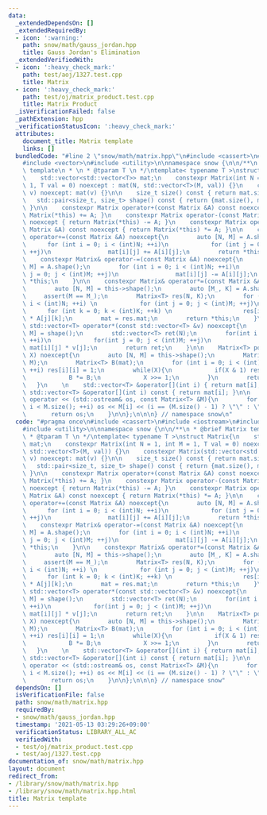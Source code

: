 ```yaml
---
data:
  _extendedDependsOn: []
  _extendedRequiredBy:
  - icon: ':warning:'
    path: snow/math/gauss_jordan.hpp
    title: Gauss Jordan's Elimination
  _extendedVerifiedWith:
  - icon: ':heavy_check_mark:'
    path: test/aoj/1327.test.cpp
    title: Matrix
  - icon: ':heavy_check_mark:'
    path: test/oj/matrix_product.test.cpp
    title: Matrix Product
  _isVerificationFailed: false
  _pathExtension: hpp
  _verificationStatusIcon: ':heavy_check_mark:'
  attributes:
    document_title: Matrix template
    links: []
  bundledCode: "#line 2 \"snow/math/matrix.hpp\"\n#include <cassert>\n#include <iostream>\n\
    #include <vector>\n#include <utility>\n\nnamespace snow {\n\n/**\n * @brief Matrix\
    \ template\n * \n * @tparam T \n */\ntemplate< typename T >\nstruct Matrix{\n\
    \    std::vector<std::vector<T>> mat;\n    constexpr Matrix(int N = 1, int M =\
    \ 1, T val = 0) noexcept : mat(N, std::vector<T>(M, val)) {}\n    constexpr Matrix(std::vector<std::vector<T>>\
    \ v) noexcept: mat(v) {}\n\n    size_t size() const { return mat.size(); }\n \
    \   std::pair<size_t, size_t> shape() const { return {mat.size(), mat[0].size()};\
    \ }\n\n    constexpr Matrix operator+(const Matrix &A) const noexcept { return\
    \ Matrix(*this) += A; }\n    constexpr Matrix operator-(const Matrix &A) const\
    \ noexcept { return Matrix(*this) -= A; }\n    constexpr Matrix operator*(const\
    \ Matrix &A) const noexcept { return Matrix(*this) *= A; }\n\n    constexpr Matrix&\
    \ operator+=(const Matrix &A) noexcept{\n        auto [N, M] = A.shape();\n  \
    \      for (int i = 0; i < (int)N; ++i)\n            for (int j = 0; j < (int)M;\
    \ ++j)\n                mat[i][j] += A[i][j];\n        return *this;\n    }\n\n\
    \    constexpr Matrix& operator-=(const Matrix &A) noexcept{\n        auto [N,\
    \ M] = A.shape();\n        for (int i = 0; i < (int)N; ++i)\n            for (int\
    \ j = 0; j < (int)M; ++j)\n                mat[i][j] -= A[i][j];\n        return\
    \ *this;\n    }\n\n    constexpr Matrix& operator*=(const Matrix &A) noexcept{\n\
    \        auto [N, M] = this->shape();\n        auto [M_, K] = A.shape();\n   \
    \     assert(M == M_);\n        Matrix<T> res(N, K);\n        for (int i = 0;\
    \ i < (int)N; ++i) \n            for (int j = 0; j < (int)M; ++j)\n          \
    \      for (int k = 0; k < (int)K; ++k) \n                    res[i][k] += mat[i][j]\
    \ * A[j][k];\n        mat = res.mat;\n        return *this;\n    }\n\n    constexpr\
    \ std::vector<T> operator*(const std::vector<T> &v) noexcept{\n        auto [N,\
    \ M] = shape();\n        std::vector<T> ret(N);\n        for(int i = 0; i < (int)N;\
    \ ++i)\n            for(int j = 0; j < (int)M; ++j)\n                ret[i] +=\
    \ mat[i][j] * v[j];\n        return ret;\n    }\n\n    Matrix<T> pow(long long\
    \ X) noexcept{\n        auto [N, M] = this->shape();\n        Matrix<T> res(N,\
    \ M);\n        Matrix<T> B(mat);\n        for (int i = 0; i < (int)mat.size();\
    \ ++i) res[i][i] = 1;\n        while(X){\n            if(X & 1) res = res * B;\n\
    \            B *= B;\n            X >>= 1;\n        }\n        return res;\n \
    \   }\n    \n    std::vector<T> &operator[](int i) { return mat[i]; }\n    const\
    \ std::vector<T> &operator[](int i) const { return mat[i]; }\n\n    friend std::ostream&\
    \ operator << (std::ostream& os, const Matrix<T> &M){\n        for (int i = 0;\
    \ i < M.size(); ++i) os << M[i] << (i == (M.size() - 1) ? \"\" : \"\\n\");\n \
    \       return os;\n    }\n\n};\n\n\n} // namespace snow\n"
  code: "#pragma once\n#include <cassert>\n#include <iostream>\n#include <vector>\n\
    #include <utility>\n\nnamespace snow {\n\n/**\n * @brief Matrix template\n * \n\
    \ * @tparam T \n */\ntemplate< typename T >\nstruct Matrix{\n    std::vector<std::vector<T>>\
    \ mat;\n    constexpr Matrix(int N = 1, int M = 1, T val = 0) noexcept : mat(N,\
    \ std::vector<T>(M, val)) {}\n    constexpr Matrix(std::vector<std::vector<T>>\
    \ v) noexcept: mat(v) {}\n\n    size_t size() const { return mat.size(); }\n \
    \   std::pair<size_t, size_t> shape() const { return {mat.size(), mat[0].size()};\
    \ }\n\n    constexpr Matrix operator+(const Matrix &A) const noexcept { return\
    \ Matrix(*this) += A; }\n    constexpr Matrix operator-(const Matrix &A) const\
    \ noexcept { return Matrix(*this) -= A; }\n    constexpr Matrix operator*(const\
    \ Matrix &A) const noexcept { return Matrix(*this) *= A; }\n\n    constexpr Matrix&\
    \ operator+=(const Matrix &A) noexcept{\n        auto [N, M] = A.shape();\n  \
    \      for (int i = 0; i < (int)N; ++i)\n            for (int j = 0; j < (int)M;\
    \ ++j)\n                mat[i][j] += A[i][j];\n        return *this;\n    }\n\n\
    \    constexpr Matrix& operator-=(const Matrix &A) noexcept{\n        auto [N,\
    \ M] = A.shape();\n        for (int i = 0; i < (int)N; ++i)\n            for (int\
    \ j = 0; j < (int)M; ++j)\n                mat[i][j] -= A[i][j];\n        return\
    \ *this;\n    }\n\n    constexpr Matrix& operator*=(const Matrix &A) noexcept{\n\
    \        auto [N, M] = this->shape();\n        auto [M_, K] = A.shape();\n   \
    \     assert(M == M_);\n        Matrix<T> res(N, K);\n        for (int i = 0;\
    \ i < (int)N; ++i) \n            for (int j = 0; j < (int)M; ++j)\n          \
    \      for (int k = 0; k < (int)K; ++k) \n                    res[i][k] += mat[i][j]\
    \ * A[j][k];\n        mat = res.mat;\n        return *this;\n    }\n\n    constexpr\
    \ std::vector<T> operator*(const std::vector<T> &v) noexcept{\n        auto [N,\
    \ M] = shape();\n        std::vector<T> ret(N);\n        for(int i = 0; i < (int)N;\
    \ ++i)\n            for(int j = 0; j < (int)M; ++j)\n                ret[i] +=\
    \ mat[i][j] * v[j];\n        return ret;\n    }\n\n    Matrix<T> pow(long long\
    \ X) noexcept{\n        auto [N, M] = this->shape();\n        Matrix<T> res(N,\
    \ M);\n        Matrix<T> B(mat);\n        for (int i = 0; i < (int)mat.size();\
    \ ++i) res[i][i] = 1;\n        while(X){\n            if(X & 1) res = res * B;\n\
    \            B *= B;\n            X >>= 1;\n        }\n        return res;\n \
    \   }\n    \n    std::vector<T> &operator[](int i) { return mat[i]; }\n    const\
    \ std::vector<T> &operator[](int i) const { return mat[i]; }\n\n    friend std::ostream&\
    \ operator << (std::ostream& os, const Matrix<T> &M){\n        for (int i = 0;\
    \ i < M.size(); ++i) os << M[i] << (i == (M.size() - 1) ? \"\" : \"\\n\");\n \
    \       return os;\n    }\n\n};\n\n\n} // namespace snow"
  dependsOn: []
  isVerificationFile: false
  path: snow/math/matrix.hpp
  requiredBy:
  - snow/math/gauss_jordan.hpp
  timestamp: '2021-05-13 03:29:26+09:00'
  verificationStatus: LIBRARY_ALL_AC
  verifiedWith:
  - test/oj/matrix_product.test.cpp
  - test/aoj/1327.test.cpp
documentation_of: snow/math/matrix.hpp
layout: document
redirect_from:
- /library/snow/math/matrix.hpp
- /library/snow/math/matrix.hpp.html
title: Matrix template
---
```

